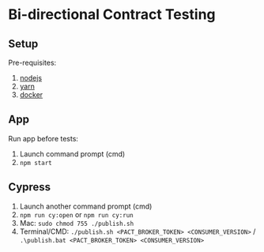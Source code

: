 # Bi-directional Contract Testing

## Setup

Pre-requisites:

1. [nodejs](https://nodejs.org/en/download/)
1. [yarn](https://classic.yarnpkg.com/lang/en/docs/install/)
1. [docker](https://docs.docker.com/desktop/install/mac-install/)

## App

Run app before tests:
1. Launch command prompt (cmd)
1. `npm start`

## Cypress

1. Launch another command prompt (cmd)
1. `npm run cy:open` or `npm run cy:run`
1. Mac: `sudo chmod 755 ./publish.sh`
1. Terminal/CMD: `./publish.sh <PACT_BROKER_TOKEN> <CONSUMER_VERSION>` / `.\publish.bat <PACT_BROKER_TOKEN> <CONSUMER_VERSION>`

